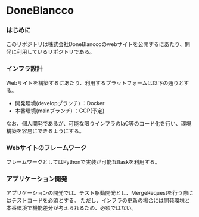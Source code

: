 # DoneBlancco
### はじめに
このリポジトリは株式会社DoneBlanccoのwebサイトを公開するにあたり、開発に利用しているリポジトリである。


### インフラ設計
Webサイトを構築するにあたり、利用するプラットフォームは以下の通りとする。
* 開発環境(developブランチ) ：Docker
* 本番環境(mainブランチ)    ：GCP(予定)


なお、個人開発であるが、可能な限りインフラのIaC等のコード化を行い、環境構築を容易にできるようにする。


### Webサイトのフレームワーク
フレームワークとしてはPythonで実装が可能なflaskを利用する。


### アプリケーション開発
アプリケーションの開発では、テスト駆動開発とし、MergeRequestを行う際にはテストコードを必須とする。
ただし、インフラの更新の場合には開発環境と本番環境で機能差分が考えられるため、必須ではない。
